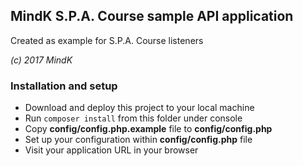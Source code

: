 ## MindK S.P.A. Course sample API application 

Created as example for S.P.A. Course listeners

*(c) 2017 MindK*

### Installation and setup
- Download and deploy this project to your local machine
- Run ```composer install``` from this folder under console
- Copy **config/config.php.example** file to **config/config.php**
- Set up your configuration within **config/config.php** file
- Visit your application URL in your browser